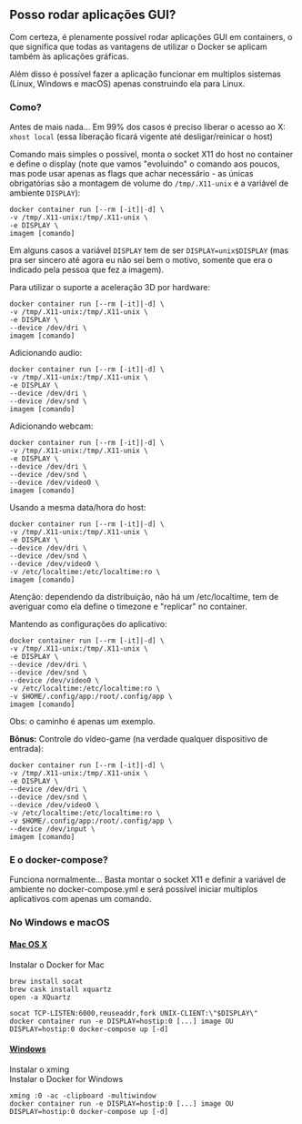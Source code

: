 ## Posso rodar aplicações GUI?
Com certeza, é plenamente possível rodar aplicações GUI em containers, o que significa que todas as vantagens de utilizar o Docker se aplicam também às aplicações gráficas.

Além disso é possível fazer a aplicação funcionar em multiplos sistemas (Linux, Windows e macOS) apenas construindo ela para Linux.

### Como?
Antes de mais nada... Em 99% dos casos é preciso liberar o acesso ao X: `xhost local` (essa liberação ficará vigente até desligar/reinicar o host)

Comando mais simples o possível, monta o socket X11 do host no container e define o display (note que vamos "evoluindo" o comando aos poucos, mas pode usar apenas as flags que achar necessário - as únicas obrigatórias são a montagem de volume do `/tmp/.X11-unix` e a variável de ambiente `DISPLAY`):

```
docker container run [--rm [-it]|-d] \
-v /tmp/.X11-unix:/tmp/.X11-unix \
-e DISPLAY \
imagem [comando]
```
Em alguns casos a variável `DISPLAY` tem de ser `DISPLAY=unix$DISPLAY` (mas pra ser sincero até agora eu não sei bem o motivo, somente que era o indicado pela pessoa que fez a imagem).


Para utilizar o suporte a aceleração 3D por hardware:

```
docker container run [--rm [-it]|-d] \
-v /tmp/.X11-unix:/tmp/.X11-unix \
-e DISPLAY \
--device /dev/dri \
imagem [comando]
```

Adicionando audio:

```
docker container run [--rm [-it]|-d] \
-v /tmp/.X11-unix:/tmp/.X11-unix \
-e DISPLAY \
--device /dev/dri \
--device /dev/snd \
imagem [comando]
```

Adicionando webcam:

```
docker container run [--rm [-it]|-d] \
-v /tmp/.X11-unix:/tmp/.X11-unix \
-e DISPLAY \
--device /dev/dri \
--device /dev/snd \
--device /dev/video0 \
imagem [comando]
```

Usando a mesma data/hora do host:

```
docker container run [--rm [-it]|-d] \
-v /tmp/.X11-unix:/tmp/.X11-unix \
-e DISPLAY \
--device /dev/dri \
--device /dev/snd \
--device /dev/video0 \
-v /etc/localtime:/etc/localtime:ro \
imagem [comando]
```
Atenção: dependendo da distribuição, não há um /etc/localtime, tem de averiguar como ela define o timezone e "replicar" no container.

Mantendo as configurações do aplicativo:

```
docker container run [--rm [-it]|-d] \
-v /tmp/.X11-unix:/tmp/.X11-unix \
-e DISPLAY \
--device /dev/dri \
--device /dev/snd \
--device /dev/video0 \
-v /etc/localtime:/etc/localtime:ro \
-v $HOME/.config/app:/root/.config/app \
imagem [comando]
```
Obs: o caminho é apenas um exemplo.

**Bônus:** Controle do video-game (na verdade qualquer dispositivo de entrada):

```
docker container run [--rm [-it]|-d] \
-v /tmp/.X11-unix:/tmp/.X11-unix \
-e DISPLAY \
--device /dev/dri \
--device /dev/snd \
--device /dev/video0 \
-v /etc/localtime:/etc/localtime:ro \
-v $HOME/.config/app:/root/.config/app \
--device /dev/input \
imagem [comando]
```

### E o docker-compose?
Funciona normalmente... Basta montar o socket X11 e definir a variável de ambiente no docker-compose.yml e será possível iniciar multiplos aplicativos com apenas um comando.

### No Windows e macOS

#### [Mac OS X](https://github.com/docker/docker/issues/8710#issuecomment-71113263)  
Instalar o Docker for Mac

```
brew install socat
brew cask install xquartz
open -a XQuartz

socat TCP-LISTEN:6000,reuseaddr,fork UNIX-CLIENT:\"$DISPLAY\"
docker container run -e DISPLAY=hostip:0 [...] image OU DISPLAY=hostip:0 docker-compose up [-d]
```  
#### [Windows](https://github.com/docker/docker/issues/8710#issuecomment-135109677)  
Instalar o xming  
Instalar o Docker for Windows

```
xming :0 -ac -clipboard -multiwindow
docker container run -e DISPLAY=hostip:0 [...] image OU DISPLAY=hostip:0 docker-compose up [-d]
```
